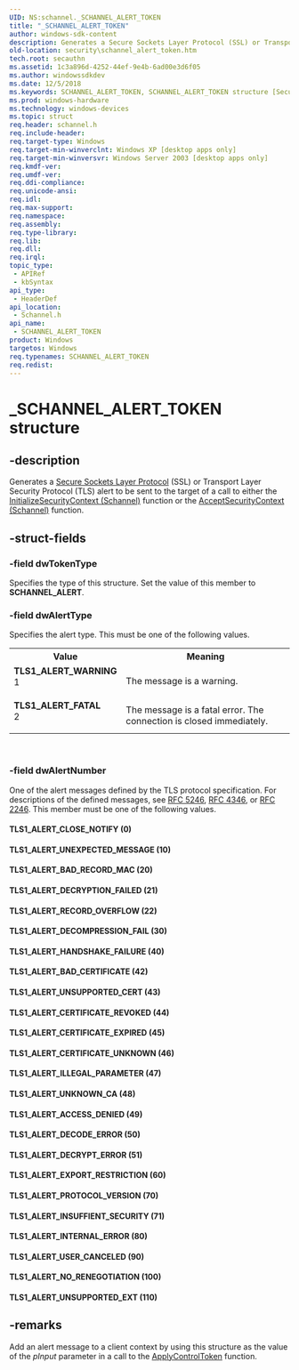 ```yaml
---
UID: NS:schannel._SCHANNEL_ALERT_TOKEN
title: "_SCHANNEL_ALERT_TOKEN"
author: windows-sdk-content
description: Generates a Secure Sockets Layer Protocol (SSL) or Transport Layer Security Protocol (TLS) alert to be sent to the target of a call to either the InitializeSecurityContext (Schannel) function or the AcceptSecurityContext (Schannel) function.
old-location: security\schannel_alert_token.htm
tech.root: secauthn
ms.assetid: 1c3a896d-4252-44ef-9e4b-6ad00e3d6f05
ms.author: windowssdkdev
ms.date: 12/5/2018
ms.keywords: SCHANNEL_ALERT_TOKEN, SCHANNEL_ALERT_TOKEN structure [Security], TLS1_ALERT_ACCESS_DENIED, TLS1_ALERT_BAD_CERTIFICATE, TLS1_ALERT_BAD_RECORD_MAC, TLS1_ALERT_CERTIFICATE_EXPIRED, TLS1_ALERT_CERTIFICATE_REVOKED, TLS1_ALERT_CERTIFICATE_UNKNOWN, TLS1_ALERT_CLOSE_NOTIFY, TLS1_ALERT_DECODE_ERROR, TLS1_ALERT_DECOMPRESSION_FAIL, TLS1_ALERT_DECRYPTION_FAILED, TLS1_ALERT_DECRYPT_ERROR, TLS1_ALERT_EXPORT_RESTRICTION, TLS1_ALERT_FATAL, TLS1_ALERT_HANDSHAKE_FAILURE, TLS1_ALERT_ILLEGAL_PARAMETER, TLS1_ALERT_INSUFFIENT_SECURITY, TLS1_ALERT_INTERNAL_ERROR, TLS1_ALERT_NO_RENEGOTIATION, TLS1_ALERT_PROTOCOL_VERSION, TLS1_ALERT_RECORD_OVERFLOW, TLS1_ALERT_UNEXPECTED_MESSAGE, TLS1_ALERT_UNKNOWN_CA, TLS1_ALERT_UNSUPPORTED_CERT, TLS1_ALERT_UNSUPPORTED_EXT, TLS1_ALERT_USER_CANCELED, TLS1_ALERT_WARNING, _SCHANNEL_ALERT_TOKEN, schannel/SCHANNEL_ALERT_TOKEN, security.schannel_alert_token
ms.prod: windows-hardware
ms.technology: windows-devices
ms.topic: struct
req.header: schannel.h
req.include-header: 
req.target-type: Windows
req.target-min-winverclnt: Windows XP [desktop apps only]
req.target-min-winversvr: Windows Server 2003 [desktop apps only]
req.kmdf-ver: 
req.umdf-ver: 
req.ddi-compliance: 
req.unicode-ansi: 
req.idl: 
req.max-support: 
req.namespace: 
req.assembly: 
req.type-library: 
req.lib: 
req.dll: 
req.irql: 
topic_type:
 - APIRef
 - kbSyntax
api_type:
 - HeaderDef
api_location:
 - Schannel.h
api_name:
 - SCHANNEL_ALERT_TOKEN
product: Windows
targetos: Windows
req.typenames: SCHANNEL_ALERT_TOKEN
req.redist: 
---
```


# _SCHANNEL_ALERT_TOKEN structure


## -description


Generates a <a href="https://msdn.microsoft.com/45536902-af80-4dca-b3ce-207086844763">Secure Sockets Layer Protocol</a> (SSL) or Transport Layer Security Protocol (TLS) alert to be sent to the target of a call to either the <a href="https://msdn.microsoft.com/c451089a-d10d-469c-99dd-43d75a6b0b2a">InitializeSecurityContext (Schannel)</a> function or the <a href="https://msdn.microsoft.com/03fd5272-8476-4c93-8590-0d00acf6a130">AcceptSecurityContext (Schannel)</a>  function.


## -struct-fields




### -field dwTokenType

Specifies the type of this structure. Set the value of this member to <b>SCHANNEL_ALERT</b>.


### -field dwAlertType

Specifies the alert type. This must be one of the following values.

<table>
<tr>
<th>Value</th>
<th>Meaning</th>
</tr>
<tr>
<td width="40%"><a id="TLS1_ALERT_WARNING"></a><a id="tls1_alert_warning"></a><dl>
<dt><b>TLS1_ALERT_WARNING</b></dt>
<dt>1</dt>
</dl>
</td>
<td width="60%">
The message is a warning.

</td>
</tr>
<tr>
<td width="40%"><a id="TLS1_ALERT_FATAL"></a><a id="tls1_alert_fatal"></a><dl>
<dt><b>TLS1_ALERT_FATAL</b></dt>
<dt>2</dt>
</dl>
</td>
<td width="60%">
The message is a fatal error. The connection is closed immediately.

</td>
</tr>
</table>
 


### -field dwAlertNumber

One of the alert messages defined by the TLS protocol specification. For descriptions of the defined messages, see  <a href="http://go.microsoft.com/fwlink/p/?linkid=185502">RFC 5246</a>,  <a href="http://go.microsoft.com/fwlink/p/?linkid=185503">RFC 4346</a>, or  <a href="http://go.microsoft.com/fwlink/p/?linkid=185504">RFC 2246</a>. This member must be one of the following values.



#### TLS1_ALERT_CLOSE_NOTIFY (0)



#### TLS1_ALERT_UNEXPECTED_MESSAGE (10)



#### TLS1_ALERT_BAD_RECORD_MAC (20)



#### TLS1_ALERT_DECRYPTION_FAILED (21)



#### TLS1_ALERT_RECORD_OVERFLOW (22)



#### TLS1_ALERT_DECOMPRESSION_FAIL (30)



#### TLS1_ALERT_HANDSHAKE_FAILURE (40)



#### TLS1_ALERT_BAD_CERTIFICATE (42)



#### TLS1_ALERT_UNSUPPORTED_CERT (43)



#### TLS1_ALERT_CERTIFICATE_REVOKED (44)



#### TLS1_ALERT_CERTIFICATE_EXPIRED (45)



#### TLS1_ALERT_CERTIFICATE_UNKNOWN (46)



#### TLS1_ALERT_ILLEGAL_PARAMETER (47)



#### TLS1_ALERT_UNKNOWN_CA (48)



#### TLS1_ALERT_ACCESS_DENIED (49)



#### TLS1_ALERT_DECODE_ERROR (50)



#### TLS1_ALERT_DECRYPT_ERROR (51)



#### TLS1_ALERT_EXPORT_RESTRICTION (60)



#### TLS1_ALERT_PROTOCOL_VERSION (70)



#### TLS1_ALERT_INSUFFIENT_SECURITY (71)



#### TLS1_ALERT_INTERNAL_ERROR (80)



#### TLS1_ALERT_USER_CANCELED (90)



#### TLS1_ALERT_NO_RENEGOTIATION (100)



#### TLS1_ALERT_UNSUPPORTED_EXT (110)


## -remarks



Add an alert message to a client context by using this structure as the value of the <i>pInput</i> parameter in a call to the <a href="https://msdn.microsoft.com/5ce13a05-874c-4e1a-9be8-aed98609791e">ApplyControlToken</a> function.



